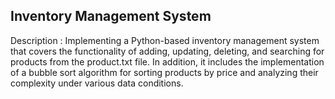 ## Inventory Management System 
Description : Implementing a Python-based inventory management system that covers the functionality of adding, updating, deleting, and searching for products from the product.txt file. In addition, it includes the implementation of a bubble sort algorithm for sorting products by price and analyzing their complexity under various data conditions. 
